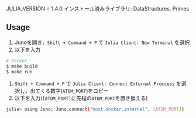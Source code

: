 JULIA_VERSION = 1.4.0
インストール済みライブラリ: DataStructures, Primes

## Usage
1. Junoを開き，`Shift + Command + P` で `Julia Client: New Terminal` を選択
1. 以下を入力
```sh
# Docker
$ make build
$ make run
```
1. `Shift + Command + P` で `Julia Client: Connect External Proccess` を選択し，出てくる数字(`ATOM_PORT`)をコピー
1. 以下を入力(`[ATOM_PORT]`に先程の`ATOM_PORT`を置き換える)
```sh
julia> using Juno; Juno.connect("host.docker.internal", [ATOM_PORT])
```
